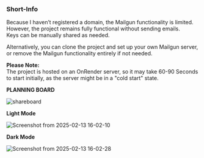 ### Short-Info

Because I haven’t registered a domain, the Mailgun functionality is limited.  
However, the project remains fully functional without sending emails.  
Keys can be manually shared as needed.

Alternatively, you can clone the project and set up your own Mailgun server,  
or remove the Mailgun functionality entirely if not needed.

**Please Note:**  
The project is hosted on an OnRender server, 
so it may take 60-90 Seconds to start initially, 
as the server might be in a "cold start" state.



**PLANNING BOARD** 

![shareboard](https://github.com/user-attachments/assets/7258ba6f-b25f-4d87-a100-058973d4764b)


**Light Mode** 

![Screenshot from 2025-02-13 16-02-10](https://github.com/user-attachments/assets/1da0cf49-8022-4c58-96bd-841b1a80c7cf)


**Dark Mode**

![Screenshot from 2025-02-13 16-02-28](https://github.com/user-attachments/assets/bdfe9cbe-5ae4-481d-be01-c19c5ede8c27)

